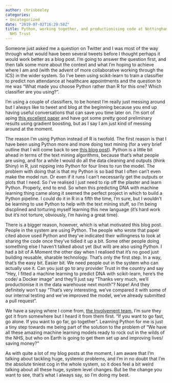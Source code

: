 ```yaml
---
author: chrisbeeley
categories:
- Uncategorized
date: "2019-07-02T16:28:58Z"
title: Python, working together, and productionising code at Nottinghamshire Healthcare
  NHS Trust
---
```


Someone just asked me a question on Twitter and I was most of the way through what would have been several tweets before I thought perhaps it would work better as a blog post. I’m going to answer the question first, and then talk some more about the context and what I’m hoping to achieve where I am and (with the advent of more collaborative working through the ICS) in the wider system. So I’ve been using scikit-learn to train a classifier to predict non attendance at healthcare appointments and the question to me was “What made you choose Python rather than R for this one? Which classifier are you using?”.

I’m using a couple of classifiers, to be honest I’m really just messing around but I always like to tweet and blog at the beginning because you end up having useful conversations that can save you time later on. I’m sort of aping [this excellent paper](https://www.nature.com/articles/s41746-019-0103-3) and have got some pretty good preliminary results using gradient boosting, but as I say I am just kind of messing around at the moment.

The reason I’m using Python instead of R is twofold. The first reason is that I have been using Python more and more doing text mining (for a very brief outline that I will come back to see [this blog post](https://chrisbeeley.net/?p=1214)). Python is a little bit ahead in terms of the text mining algorithms, because that’s what people are using, and for a while I would do all the data cleaning and outputs (think Shiny) in R, just nipping into Python for four lines to run the model. The problem with doing that is that my Python is so bad that I often can’t even make the model run. Or even if it runs I can’t necessarily get the outputs or plots that I need. So I’ve realised I just need to rip off the plaster and learn Python. Properly, end to end. So when this predicting DNA with machine learning thing came along it seemed the perfect project in which to build a Python pipeline. I could do it in R in a fifth the time, I’m sure, but I wouldn’t be learning to use Python to help with the text mining stuff, so I’m being discplined and torturing myself learning this new language (it’s hard work but it’s not torture, obviously, I’m having a great time).

There is a bigger reason, however, which is what motivated this blog post. People in the system are using Python. The people who wrote that paper cited above used Python and they’ve indicated their willingness to look at sharing the code once they’ve tidied it up a bit. Some other people doing something else I haven’t talked about yet (but will) are also using Python. I had a bit of A Moment the other day when I realised that it’s no good just building reusable, sharable technology. That’s only the first step. In a way, that’s the easy bit. Easier bit. We need people out in the system who can actually use it. Can you just go to any provider Trust in the country and say “Hey, I fitted a machine learning to predict DNA with scikit-learn, here’s the code/ a Docker image” and they’ll just say “Thanks very much, we’ll productionise it in the data warehouse next month”? Nope! And they definitely won’t say “That’s very interesting, we’ve compared it with some of our internal testing and we’ve improved the model, we’ve already submitted a pull request”.

We have a saying where I come from, [the Involvement team](https://www.nottinghamshirehealthcare.nhs.uk/involvement-and-experience), I’m sure they got it from somewhere but I heard it from them first. “If you want to go fast, go alone. If you want to go far, go together”. Learning Python for me is just a tiny step towards me being part of the solution to the problem of “We have all these amazing machine learning models ready to rock out in the wilds of the NHS, but who on Earth is going to get them set up and improving lives/ saving money?”

As with quite a lot of my blog posts at the moment, I am aware that I’m talking about tackling huge, systemic problems, and I’m in no doubt that I’m the absolute tiniest cog in the whole system, so it does feel a bit weird talking about all these huge, system level changes. But be the change you want to see, that’s what I always say, so I’m doing my best.